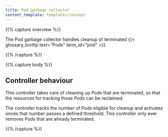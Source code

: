 ```yaml
---
title: Pod garbage collector
content_template: templates/concept
---
```


{{% capture overview %}}

The Pod garbage collector handles cleanup of
terminated {{< glossary_tooltip text="Pods" term_id="pod" >}}.

{{% /capture %}}

{{% capture body %}}

## Controller behaviour

This controller takes care of cleaning up Pods that are terminated, so
that the resources for tracking those Pods can be reclaimed.

The controller tracks the number of Pods eligible for cleanup and activates
onces that number passes a defined threshold. This controller only ever removes Pods
that are already terminated.

{{% /capture %}}
